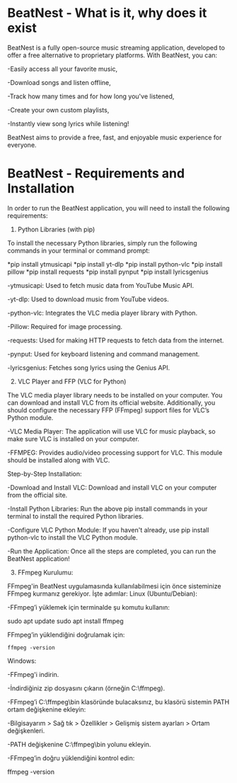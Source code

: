 # BeatNest - What is it, why does it exist

BeatNest is a fully open-source music streaming application, developed to offer a free alternative to proprietary platforms.
With BeatNest, you can:

  -Easily access all your favorite music,

  -Download songs and listen offline,

  -Track how many times and for how long you've listened,

  -Create your own custom playlists,

  -Instantly view song lyrics while listening!

BeatNest aims to provide a free, fast, and enjoyable music experience for everyone.

# BeatNest - Requirements and Installation

In order to run the BeatNest application, you will need to install the following requirements:
1. Python Libraries (with pip)

To install the necessary Python libraries, simply run the following commands in your terminal or command prompt:

*pip install ytmusicapi
*pip install yt-dlp
*pip install python-vlc
*pip install pillow
*pip install requests
*pip install pynput
*pip install lyricsgenius

  -ytmusicapi: Used to fetch music data from YouTube Music API.

  -yt-dlp: Used to download music from YouTube videos.

  -python-vlc: Integrates the VLC media player library with Python.

  -Pillow: Required for image processing.

  -requests: Used for making HTTP requests to fetch data from the internet.

  -pynput: Used for keyboard listening and command management.

  -lyricsgenius: Fetches song lyrics using the Genius API.

2. VLC Player and FFP (VLC for Python)

The VLC media player library needs to be installed on your computer. You can download and install VLC from its official website. Additionally, you should configure the necessary FFP (FFmpeg) support files for VLC’s Python module.

  -VLC Media Player: The application will use VLC for music playback, so make sure VLC is installed on your computer.

  -FFMPEG: Provides audio/video processing support for VLC. This module should be installed along with VLC.

Step-by-Step Installation:

  -Download and Install VLC: Download and install VLC on your computer from the official site.

  -Install Python Libraries: Run the above pip install commands in your terminal to install the required Python libraries.

  -Configure VLC Python Module: If you haven't already, use pip install python-vlc to install the VLC Python module.

  -Run the Application: Once all the steps are completed, you can run the BeatNest application!

3. FFmpeg Kurulumu:

FFmpeg'in BeatNest uygulamasında kullanılabilmesi için önce sisteminize FFmpeg kurmanız gerekiyor. İşte adımlar:
Linux (Ubuntu/Debian):

  -FFmpeg’i yüklemek için terminalde şu komutu kullanın:

sudo apt update
sudo apt install ffmpeg

FFmpeg’in yüklendiğini doğrulamak için:

    ffmpeg -version

Windows:

  -FFmpeg'i indirin.

  -İndirdiğiniz zip dosyasını çıkarın (örneğin C:\ffmpeg).

  -FFmpeg’i C:\ffmpeg\bin klasöründe bulacaksınız, bu klasörü sistemin PATH ortam değişkenine ekleyin:

  -Bilgisayarım > Sağ tık > Özellikler > Gelişmiş sistem ayarları > Ortam değişkenleri.

  -PATH değişkenine C:\ffmpeg\bin yolunu ekleyin.

  -FFmpeg’in doğru yüklendiğini kontrol edin:

ffmpeg -version
